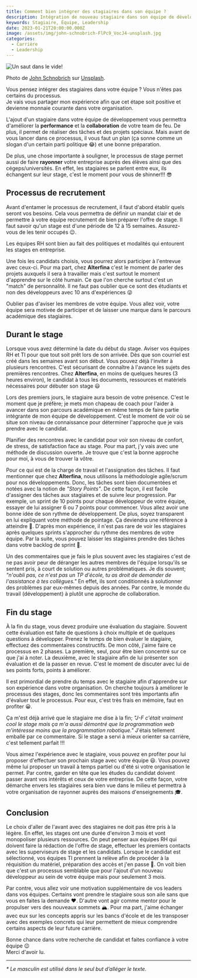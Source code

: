 ```yaml
---
title: Comment bien intégrer des stagiaires dans son équipe ?
description: Intégration de nouveau stagiaire dans son équipe de développement. Une expérience tellement enrichissante pour les deux parties.
keywords: Stagiaire, Équipe, Leadership
date: 2023-01-21T20:00:00.000Z
image: /assets/img/john-schnobrich-FlPc9_VocJ4-unsplash.jpg
categories:
  - Carrière
  - Leadership
---
```


![Un saut dans le vide!](/assets/img/john-schnobrich-FlPc9_VocJ4-unsplash.jpg "Un saut dans le vide")

<div class="caption">
Photo de <a href="https://unsplash.com/fr/@johnschno">John Schnobrich</a> sur <a href="https://unsplash.com">Unsplash</a>.
</div>

Vous pensez intégrer des stagiaires dans votre équipe ? Vous n'êtes pas certains du processus.  
Je vais vous partager mon expérience afin que cet étape soit positive et devienne monnaie courante dans votre organisation.

L'ajout d'un stagiaire dans votre équipe de développement vous permettra d'améliorer la __performance__ et la __collaboration__ de votre team de feu. De plus, il permet de réaliser des tâches et des projets spéciaux. Mais avant de vous lancer dans ce processus, il vous faut un plan (ça sonne comme un slogan d'un certain parti politique 😂) et une bonne préparation.

De plus, une chose importante à souligner, le processus de stage permet aussi de faire __rayonner__ votre entreprise auprès des élèves ainsi que des cégeps/universités. En effet, les stagiaires se parlent entre eux, ils échangent sur leur stage, c'est le moment pour vous de shinner!!! 😎

## Processus de recrutement

Avant d'entamer le processus de recrutement, il faut d'abord établir quels seront vos besoins. Cela vous permettra de définir un mandat clair et de permettre à votre équipe recrutement de bien préparer l'offre de stage. Il faut savoir qu'un stage est d'une période de 12 à 15 semaines. Assurez-vous de les tenir occupés 😉.  

Les équipes RH sont bien au fait des politiques et modalités qui entourent les stages en entreprise.

Une fois les candidats choisis, vous pourrez alors participer à l'entrevue avec ceux-ci. Pour ma part, chez __Alterfina__ c'est le moment de parler des projets auxquels il sera à travailler mais c'est surtout le moment d'apprendre sur le côté humain. Ce que l'on cherche surtout c'est un "match" de personnalité. Il ne faut pas oublier que ce sont des étudiants et non des développeurs avec 10 ans d'expériences 😜

Oublier pas d'aviser les membres de votre équipe. Vous allez voir, votre équipe sera motivée de participer et de laisser une marque dans le parcours académique des stagiaires.

## Durant le stage

Lorsque vous avez déterminé la date du début du stage. Aviser vos équipes RH et TI pour que tout soit prêt lors de son arrivée. Dès que son courriel est créé dans les semaines avant son début. Vous pouvez déjà l'inviter à plusieurs rencontres. C'est sécurisant de connaître à l'avance les sujets des premières rencontres. Chez __Alterfina__, en moins de quelques heures (3 heures environ), le candidat à tous les documents, ressources et matériels nécessaires pour débuter son stage 😃

Lors des premiers jours, le stagiaire aura besoin de votre présence. C'est le moment que je préfère; je mets mon chapeau de coach pour l'aider à avancer dans son parcours académique en même temps de faire partie intégrante de mon équipe de développement. C'est le moment de voir où se situe son niveau de connaissance pour déterminer l'approche que je vais prendre avec le candidat.

Planifier des rencontres avec le candidat pour voir son niveau de confort, de stress, de satisfaction face au stage. 
Pour ma part, j'y vais avec une méthode de discussion ouverte. Je trouve que c'est la bonne approche pour moi, à vous de trouver la vôtre.

Pour ce qui est de la charge de travail et l'assignation des tâches. Il faut mentionner que chez __Alterfina__, nous utilisons la méthodologie agile/scrum pour nos développements. Donc, les tâches sont bien documentées et notées avec la notion de _"Story Points"_. De cette façon, il est facile d'assigner des tâches aux stagiaires et de suivre leur progression. Par exemple, un sprint de 10 points pour chaque développeur de votre équipe, essayer de lui assigner 6 ou 7 points pour commencer. Vous allez avoir une bonne idée de son rythme de développement. De plus, soyez transparent en lui expliquant votre méthode de pointage. Ça deviendra une référence à atteindre 🚀. D'après mon expérience, il n'est pas rare de voir les stagiaires après quelques sprints s'approcher du rythme des membres de votre équipe. Par la suite, vous pouvez laisser les stagiaires prendre des tâches dans votre backlog de sprint 🤩.

Un des commentaires que je fais le plus souvent avec les stagiaires c'est de ne pas avoir peur de déranger les autres membres de l'équipe lorsqu'ils se sentent pris, à court de solution ou autres problématiques. Je dis souvent; _"n'oubli pas, ce n'est pas un TP d'école, tu as droit de demander de l'assistance à tes collègues."_ En effet, ils sont conditionnés à solutionner des problèmes par eux-mêmes depuis des années. Par contre, le monde du travail (développement) à plutôt une approche de collaboration. 

## Fin du stage

À la fin du stage, vous devez produire une évaluation du stagiaire. Souvent cette évaluation est faite de questions à choix multiple et de quelques questions à développer. Prenez le temps de bien évaluer le stagiaire, effectuez des commentaires constructifs. De mon côté, j'aime faire ce processus en 2 phases. La première, seul, pour être bien concentré sur ce que j'ai à noter. La deuxième, avec le stagiaire afin de lui présenter son évaluation et de la passer en revue. C'est le moment de discuter avec lui de ses points forts, points à améliorer.

Il est primordial de prendre du temps avec le stagiaire afin d'apprendre sur son expérience dans votre organisation. On cherche toujours à améliorer le processus des stages, donc les commentaires sont très importants afin d'évaluer tout le processus. Pour eux, c'est très frais en mémoire, faut en profiter 😀.

Ça m'est déjà arrivé que le stagiaire me dise à la fin; _"J-F c'était vraiment cool le stage mais ça m'a aussi démontré que la programmation web m'intéresse moins que la programmation robotique."_ J'étais tellement emballé par ce commentaire. Si le stage a servi à mieux orienter sa carrière, c'est tellement parfait !!!

Vous aimez l'expérience avec le stagiaire, vous pouvez en profiter pour lui proposer d'effectuer son prochain stage avec votre équipe 😃. Vous pouvez même lui proposer un travail à temps partiel ou d'été si votre organisation le permet. Par contre, garder en tête que les études du candidat doivent passer avant vos intérêts et ceux de votre entreprise. De cette façon, votre démarche envers les stagiaires sera bien vue dans le milieu et permettra à votre organisation de rayonner auprès des maisons d'enseignements 🎓.

## Conclusion

Le choix d'aller de l'avant avec des stagiaires ne doit pas être pris à la légère. En effet, les stages ont une durée d'environ 3 mois et vont monopoliser plusieurs ressources. On peut penser aux équipes RH qui doivent faire la rédaction de l'offre de stage, effectuer les premiers contacts avec les superviseurs de stage et les candidats. Lorsque le candidat est sélectionné, vos équipes TI prennent la relève afin de procéder à la réquisition du matériel, préparation des accès et j'en passe 🤯. On voit bien que c'est un processus semblable que pour l'ajout d'un nouveau développeur au sein de votre équipe mais pour seulement 3 mois.

Par contre, vous allez voir une motivation supplémentaire de vos leaders dans vos équipes. Certains vont prendre le stagiaire sous son aile sans que vous en faites la demande ❤️. D'autre vont agir comme mentor pour le propulser vers des nouveaux sommets 🏔️. Pour ma part, j'aime échanger avec eux sur les concepts appris sur les bancs d'école et de les transposer avec des exemples concrets qui leur permettent de mieux comprendre certains aspects de leur future carrière.

Bonne chance dans votre recherche de candidat et faites confiance à votre équipe 😉  
Merci d'avoir lu.

---

_* Le masculin est utilisé dans le seul but d’alléger le texte._